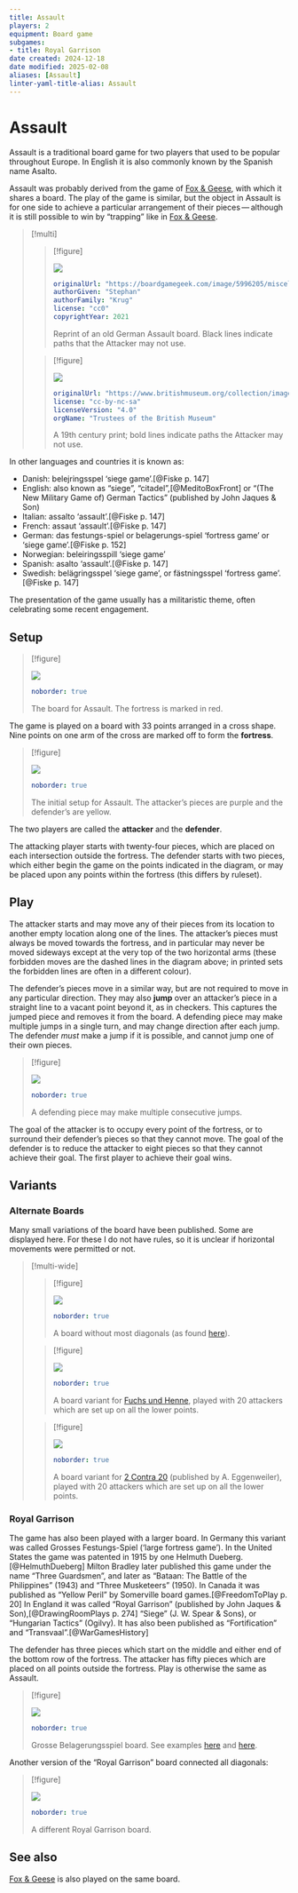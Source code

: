 ```yaml
---
title: Assault
players: 2
equipment: Board game
subgames:
- title: Royal Garrison
date created: 2024-12-18
date modified: 2025-02-08
aliases: [Assault]
linter-yaml-title-alias: Assault
---
```

# Assault
<span class="aka">Assault</span> is a traditional board game for two players that used to be popular throughout Europe. In English it is also commonly known by the Spanish name <span lang="es">Asalto</span>.

Assault was probably derived from the game of [Fox & Geese](games/fox-and-geese/fox-and-geese.md), with which it shares a board. The play of the game is similar, but the object in Assault is for one side to achieve a particular arrangement of their pieces — although it is still possible to win by “trapping” like in [Fox & Geese](games/fox-and-geese/fox-and-geese.md).

> [!multi]
> > [!figure]
> >
> > ![](pic5996205.jpg)
> >
> > ```yaml
> > originalUrl: "https://boardgamegeek.com/image/5996205/miscellaneous-game-compilation"
> > authorGiven: "Stephan"
> > authorFamily: "Krug"
> > license: "cc0"
> > copyrightYear: 2021
> > ```
> >
> > Reprint of an old German Assault board. Black lines indicate paths that the Attacker may not use.
>
> > [!figure]
> >
> > ![](1324594001.jpg)
> >
> > ```yaml
> > originalUrl: "https://www.britishmuseum.org/collection/image/1324594001"
> > license: "cc-by-nc-sa"
> > licenseVersion: "4.0"
> > orgName: "Trustees of the British Museum"
> > ```
> >
> > A 19th century print; bold lines indicate paths the Attacker may not use.

In other languages and countries it is known as:

* Danish: <span lang="da" class="aka">belejringsspel</span> ‘siege game’.[@Fiske p. 147]
* English: also known as “<span class="aka">siege</span>”, “<span class="aka" >citadel</span>”,[@MeditoBoxFront] or “<span class="aka">(The New Military Game of) German Tactics</span>” (published by John Jaques & Son)
* Italian: <span lang="it" class="aka">assalto</span> ‘assault’.[@Fiske p. 147]
* French: <span lang="fr" class="aka">assaut</span> ‘assault’.[@Fiske p. 147]
* German: <span lang="de" class="aka">das festungs-spiel</span> or <span lang="de" class="aka">belagerungs-spiel</span> ‘fortress game’ or ‘siege game’.[@Fiske p.  152]
* Norwegian: <span lang="no" class="aka">beleiringsspill</span> ‘siege game’
* Spanish: <span lang="es" class="aka">asalto</span> ‘assault’.[@Fiske p. 147]
* Swedish: <span lang="sv" class="aka">belägringsspel</span> ‘siege game’, or <span lang="sv" class="aka">fästningsspel</span> ‘fortress game’.[@Fiske p. 147]

The presentation of the game usually has a militaristic theme, often celebrating some recent engagement.

## Setup

> [!figure]
>
> ![](asalto_board.svg)
>
> ```yaml
> noborder: true
> ```
>
> The board for Assault. The fortress is marked in red.

The game is played on a board with 33 points arranged in a cross shape. Nine points on one arm of the cross are marked off to form the **fortress**.

> [!figure]
>
> ![](asalto_setup.svg)
>
> ```yaml
> noborder: true
> ```
>
> The initial setup for Assault. The attacker’s pieces are purple and the defender’s are yellow.

The two players are called the **attacker** and the **defender**.

The attacking player starts with twenty-four pieces, which are placed on each intersection outside the fortress. The defender starts with two pieces, which either begin the game on the points indicated in the diagram, or may be placed upon any points within the fortress (this differs by ruleset).

## Play

The attacker starts and may move any of their pieces from its location to another empty location along one of the lines. The attacker’s pieces must always be moved towards the fortress, and in particular may never be moved sideways except at the very top of the two horizontal arms (these forbidden moves are the dashed lines in the diagram above; in printed sets the forbidden lines are often in a different colour).

The defender’s pieces move in a similar way, but are not required to move in any particular direction. They may also **jump** over an attacker’s piece in a straight line to a vacant point beyond it, as in checkers. This captures the jumped piece and removes it from the board. A defending piece may make multiple jumps in a single turn, and may change direction after each jump. The defender *must* make a jump if it is possible, and cannot jump one of their own pieces.

> [!figure]
>
> ![](defender_multiple_jumps.svg)
>
> ```yaml
> noborder: true
> ```
>
> A defending piece may make multiple consecutive jumps.

The goal of the attacker is to occupy every point of the fortress, or to surround their defender’s pieces so that they cannot move. The goal of the defender is to reduce the attacker to eight pieces so that they cannot achieve their goal. The first player to achieve their goal wins.

## Variants

### Alternate Boards

Many small variations of the board have been published. Some are displayed here.  For these I do not have rules, so it is unclear if horizontal movements were permitted or not.


> [!multi-wide]
> > [!figure]
> >
> > ![](asalto_simplified_board.svg)
> >
> > ```yaml
> > noborder: true
> > ```
> >
> > A board without most diagonals (as found [here](https://boardgamegeek.com/image/5069937/miscellaneous-game-compilation)).
>
> > [!figure]
> >
> > ![](fuchs_und_henne.svg)
> >
> > ```yaml
> > noborder: true
> > ```
> >
> > A board variant for [<span lang="de" class="aka">Fuchs und Henne</span>](https://web.archive.org/web/20120817104138/http://www.holznerspiele.de/anleitung.html), played with 20 attackers which are set up on all the lower points.
>
> > [!figure]
> >
> > ![](2_contra_20.svg)
> >
> > ```yaml
> > noborder: true
> > ```
> >
> > A board variant for [<span lang="de" class="aka">2 Contra 20</span>](https://boardgamegeek.com/image/6417481/asalto) (published by A.  Eggenweiler), played with 20 attackers which are set up on all the lower points.

### <span class="aka">Royal Garrison</span>

The game has also been played with a larger board. In Germany this variant was called <span lang="de" class="aka">Grosses Festungs-Spiel</span> (‘large fortress game’). In the United States the game was patented in 1915 by one Helmuth Dueberg.[@HelmuthDueberg] Milton Bradley later published this game under the name “<span class="aka">Three Guardsmen</span>”, and later as “<span class="aka">Bataan: The Battle of the Philippines</span>” (1943) and “<span class="aka">Three Musketeers</span>” (1950). In Canada it was published as “<span class="aka">Yellow Peril</span>” by Somerville board games.[@FreedomToPlay p. 20] In England it was called “Royal Garrison” (published by John Jaques & Son),[@DrawingRoomPlays p. 274] “Siege” (J. W. Spear & Sons), or “<span class="aka">Hungarian Tactics</span>” (Ogilvy). It has also been published as “<span class="aka">Fortification</span>” and “<span class="aka">Transvaal</span>”.[@WarGamesHistory]

The defender has three pieces which start on the middle and either end of the
bottom row of the fortress. The attacker has fifty pieces which are placed on
all points outside the fortress. Play is otherwise the same as Assault.

> [!figure]
>
> ![](Grosse_Belagerungsspiel.svg)
>
> ```yaml
> noborder: true
> ```
>
> <span lang="de">Grosse Belagerungsspiel</span> board. See examples
[here](https://boardgamegeek.com/image/4378970/asalto) and
[here](https://boardgamegeek.com/image/6800504/asalto).

Another version of the “Royal Garrison” board connected all diagonals:

> [!figure]
>
> ![](royal_garrison.svg)
>
> ```yaml
> noborder: true
> ```
>
> A different Royal Garrison board.

## See also

[Fox & Geese](games/fox-and-geese/fox-and-geese.md) is also played on the same board.
